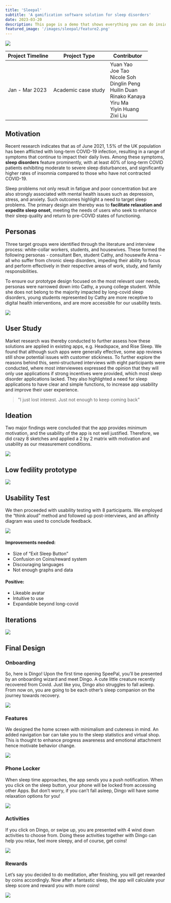 ```yaml
---
title: 'Sleepal'
subtitle: 'A gamification software solution for sleep disorders'
date: 2023-03-20
description: This page is a demo that shows everything you can do inside portfolio and blog posts.
featured_image: '/images/sleepal/feature2.png'
---
```


![](/images/sleepal/feature2.png)

| Project Timeline  | Project Type  | Contributor |
|-------------------|---------------| --------- |
| Jan - Mar 2023 | Academic case study | Yuan Yao <br /> Joe Tao <br /> Nicole Soh  <br /> Dinglin Peng <br /> Huilin Duan  <br /> Rinako Kanaya  <br /> Yiru Ma  <br /> Yiyin Huang  <br /> Zixi Liu | 

## Motivation
Recent research indicates that as of June 2021, 1.5% of the UK population has been afflicted with long-term COVID-19 infection, resulting in a range of symptoms that continue to impact their daily lives. Among these symptoms, **sleep disorders** feature prominently, with at least 40% of long-term COVID patients exhibiting moderate to severe sleep disturbances, and significantly higher rates of insomnia compared to those who have not contracted COVID-19. 

Sleep problems not only result in fatigue and poor concentration but are also strongly associated with mental health issues such as depression, stress, and anxiety. Such outcomes highlight a need to target sleep problems. The primary design aim thereby was to **facilitate relaxation and expedite sleep onset**, meeting the needs of users who seek to enhance their sleep quality and return to pre-COVID states of functioning. 

## Personas
Three target groups were identified through the literature and interview process: white-collar workers, students, and housewives. These formed the following personas - consultant Ben, student Cathy, and housewife Anna - all who suffer from chronic sleep disorders, impeding their ability to focus and perform effectively in their respective areas of work, study, and family responsibilities. 

To ensure our prototype design focused on the most relevant user needs, personas were narrowed down into Cathy, a young college student. While she does not belong to the majority impacted by long-covid sleep disorders, young students represented by Cathy are more receptive to digital health interventions, and are more accessible for our usability tests.

![](/images/sleepal/personas.png)

## User Study
Market research was thereby conducted to further assess how these solutions are applied in existing apps, e.g. Headspace, and Rise Sleep. We found that although such apps were generally effective, some app reviews still show potential issues with customer stickiness. To further explore the reasons behind this, semi-structured interviews with eight participants were conducted, where most interviewees expressed the opinion that they will only use applications if strong incentives were provided, which most sleep disorder applications lacked. They also highlighted a need for sleep applications to have clear and simple functions, to increase app usability and improve their user experience.

> \"I just lost interest. Just not enough to keep coming back\"

## Ideation
Two major findings were concluded that the app provides minimum motivation, and the usability of the app is not well justified. Therefore, we did crazy 8 sketches and applied a 2 by 2 matrix with motivation and usability as our measurement conditions. 

![](/images/sleepal/ideation.png)

## Low fedility prototype
![](/images/sleepal/lowfi.png)

## Usability Test
We then proceeded with usability testing with 8 participants. We employed the “think aloud” method and followed up post-interviews, and an affinity diagram was used to conclude feedback. 

![](/images/sleepal/usability_evaluation.png)

#### Improvements needed:
- Size of “Exit Sleep Button” 
- Confusion on Coins/reward system
- Discouraging languages
- Not enough graphs and data

#### Positive: 
- Likeable avatar
- Intuitive to use
- Expandable beyond long-covid
 

## Iterations
![](/images/sleepal/design_iterations.png)

## Final Design

### Onboarding
So, here is Dingo! Upon the first time opening SpeePal, you’ll be presented by an onboarding wizard and meet Dingo. A cute little creature recently recovered from Covid. Just like you, Dingo also struggles to fall asleep. From now on, you are going to be each other’s sleep companion on the journey towards recovery.

![](/images/sleepal/onboarding.png)

### Features
We designed the home screen with minimalism and cuteness in mind. An added navigation bar can take you to the sleep statistics and virtual shop. This is thought to enhance progress awareness and emotional attachment hence motivate behavior change.

![](/images/sleepal/features.png)

### Phone Locker
When sleep time approaches, the app sends you a push notification. When you click on the sleep button, your phone will be locked from accessing other Apps. But don’t worry, if you can’t fall asleep, Dingo will have some relaxation options for you! 

![](/images/sleepal/phone_locker.png)

### Activities
If you click on Dingo, or swipe up, you are presented with 4 wind down activities to choose from. Doing these activities together with Dingo can help you relax, feel more sleepy, and of course, get coins! 

![](/images/sleepal/activities.png)

### Rewards
Let’s say you decided to do meditation, after finishing, you will get rewarded by coins accordingly. 
Now after a fantastic sleep, the app will calculate your sleep score and reward you with more coins!

![](/images/sleepal/rewards.png)